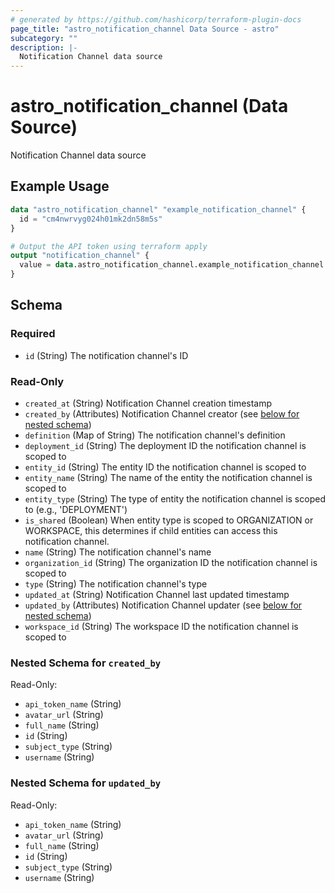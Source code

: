```yaml
---
# generated by https://github.com/hashicorp/terraform-plugin-docs
page_title: "astro_notification_channel Data Source - astro"
subcategory: ""
description: |-
  Notification Channel data source
---
```


# astro_notification_channel (Data Source)

Notification Channel data source

## Example Usage

```terraform
data "astro_notification_channel" "example_notification_channel" {
  id = "cm4nwrvyg024h01mk2dn58m5s"
}

# Output the API token using terraform apply
output "notification_channel" {
  value = data.astro_notification_channel.example_notification_channel
}
```

<!-- schema generated by tfplugindocs -->
## Schema

### Required

- `id` (String) The notification channel's ID

### Read-Only

- `created_at` (String) Notification Channel creation timestamp
- `created_by` (Attributes) Notification Channel creator (see [below for nested schema](#nestedatt--created_by))
- `definition` (Map of String) The notification channel's definition
- `deployment_id` (String) The deployment ID the notification channel is scoped to
- `entity_id` (String) The entity ID the notification channel is scoped to
- `entity_name` (String) The name of the entity the notification channel is scoped to
- `entity_type` (String) The type of entity the notification channel is scoped to (e.g., 'DEPLOYMENT')
- `is_shared` (Boolean) When entity type is scoped to ORGANIZATION or WORKSPACE, this determines if child entities can access this notification channel.
- `name` (String) The notification channel's name
- `organization_id` (String) The organization ID the notification channel is scoped to
- `type` (String) The notification channel's type
- `updated_at` (String) Notification Channel last updated timestamp
- `updated_by` (Attributes) Notification Channel updater (see [below for nested schema](#nestedatt--updated_by))
- `workspace_id` (String) The workspace ID the notification channel is scoped to

<a id="nestedatt--created_by"></a>
### Nested Schema for `created_by`

Read-Only:

- `api_token_name` (String)
- `avatar_url` (String)
- `full_name` (String)
- `id` (String)
- `subject_type` (String)
- `username` (String)


<a id="nestedatt--updated_by"></a>
### Nested Schema for `updated_by`

Read-Only:

- `api_token_name` (String)
- `avatar_url` (String)
- `full_name` (String)
- `id` (String)
- `subject_type` (String)
- `username` (String)
